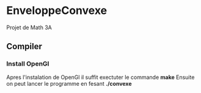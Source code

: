 # EnveloppeConvexe
Projet de Math 3A

## Compiler

### Install OpenGl

Apres l'instalation de OpenGl il suffit exectuter le commande **make**
Ensuite on peut lancer le programme en fesant **./convexe**
